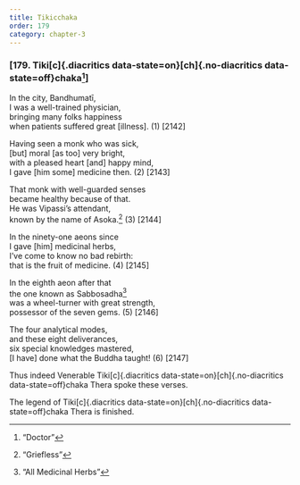 ```yaml
---
title: Tikicchaka
order: 179
category: chapter-3
---
```


### \[179. Tiki[c]{.diacritics data-state=on}[ch]{.no-diacritics data-state=off}chaka[^1]\]

In the city, Bandhumatī,  
I was a well-trained physician,  
bringing many folks happiness  
when patients suffered great \[illness\]. (1) \[2142\]

Having seen a monk who was sick,  
\[but\] moral \[as too\] very bright,  
with a pleased heart \[and\] happy mind,  
I gave \[him some\] medicine then. (2) \[2143\]

That monk with well-guarded senses  
became healthy because of that.  
He was Vipassi’s attendant,  
known by the name of Asoka.[^2] (3) \[2144\]

In the ninety-one aeons since  
I gave \[him\] medicinal herbs,  
I’ve come to know no bad rebirth:  
that is the fruit of medicine. (4) \[2145\]

In the eighth aeon after that  
the one known as Sabbosadha[^3]  
was a wheel-turner with great strength,  
possessor of the seven gems. (5) \[2146\]

The four analytical modes,  
and these eight deliverances,  
six special knowledges mastered,  
\[I have\] done what the Buddha taught! (6) \[2147\]

Thus indeed Venerable Tiki[c]{.diacritics data-state=on}[ch]{.no-diacritics data-state=off}chaka Thera spoke these verses.

The legend of Tiki[c]{.diacritics data-state=on}[ch]{.no-diacritics data-state=off}chaka Thera is finished.

[^1]: “Doctor”

[^2]: “Griefless”

[^3]: “All Medicinal Herbs”
